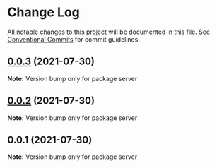 # Change Log

All notable changes to this project will be documented in this file.
See [Conventional Commits](https://conventionalcommits.org) for commit guidelines.

## [0.0.3](https://github.com/linq2js/cliser/compare/server@0.0.2...server@0.0.3) (2021-07-30)

**Note:** Version bump only for package server





## [0.0.2](https://github.com/linq2js/cliser/compare/server@0.0.1...server@0.0.2) (2021-07-30)

**Note:** Version bump only for package server





## 0.0.1 (2021-07-30)

**Note:** Version bump only for package server
